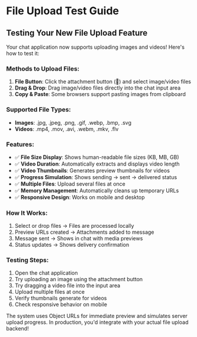 # File Upload Test Guide

## Testing Your New File Upload Feature

Your chat application now supports uploading images and videos! Here's how to test it:

### Methods to Upload Files:

1. **File Button**: Click the attachment button (📎) and select image/video files
2. **Drag & Drop**: Drag image/video files directly into the chat input area
3. **Copy & Paste**: Some browsers support pasting images from clipboard

### Supported File Types:
- **Images**: .jpg, .jpeg, .png, .gif, .webp, .bmp, .svg
- **Videos**: .mp4, .mov, .avi, .webm, .mkv, .flv

### Features:
- ✅ **File Size Display**: Shows human-readable file sizes (KB, MB, GB)
- ✅ **Video Duration**: Automatically extracts and displays video length
- ✅ **Video Thumbnails**: Generates preview thumbnails for videos
- ✅ **Progress Simulation**: Shows sending → sent → delivered status
- ✅ **Multiple Files**: Upload several files at once
- ✅ **Memory Management**: Automatically cleans up temporary URLs
- ✅ **Responsive Design**: Works on mobile and desktop

### How It Works:
1. Select or drop files → Files are processed locally
2. Preview URLs created → Attachments added to message
3. Message sent → Shows in chat with media previews
4. Status updates → Shows delivery confirmation

### Testing Steps:
1. Open the chat application
2. Try uploading an image using the attachment button
3. Try dragging a video file into the input area
4. Upload multiple files at once
5. Verify thumbnails generate for videos
6. Check responsive behavior on mobile

The system uses Object URLs for immediate preview and simulates server upload progress. In production, you'd integrate with your actual file upload backend!
